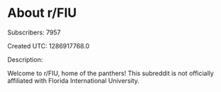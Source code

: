 # About r/FIU

Subscribers: 7957

Created UTC: 1286917768.0

Description:

Welcome to r/FIU, home of the panthers! This subreddit is not officially affiliated with Florida International University.

